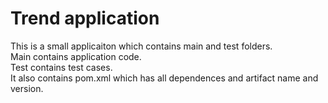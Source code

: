 # Trend application

This is a small applicaiton which contains main and test folders.  
Main contains application code.  
Test contains test cases.  
It also contains pom.xml which has all dependences and artifact name and version.

